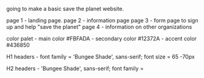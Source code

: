 going to make a basic save the planet website.

page 1 - landing page.
page 2 - information page 
page 3 - form page to sign up and help "save the planet"
page 4 - information on other organizations

color palet - main color #FBFADA
            - secondary color #12372A
            - accent color #436850

H1 headers -
font family = 'Bungee Shade', sans-serif;
font size = 65 -70px 

H2 headers - 'Bungee Shade', sans-serif;
font family = 